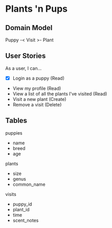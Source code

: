 Plants 'n Pups
===

## Domain Model

Puppy -< Visit >- Plant

## User Stories

As a user, I can...
- [x] Login as a puppy (Read)
- View my profile (Read) 
- View a list of all the plants I've visited (Read)
- Visit a new plant (Create)
- Remove a visit (Delete)

## Tables

puppies
- name
- breed
- age

plants
- size
- genus
- common_name

visits
- puppy_id
- plant_id
- time
- scent_notes